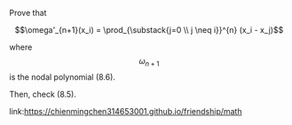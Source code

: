 Prove that  

$$\omega'_{n+1}(x_i) = \prod_{\substack{j=0 \\ j \neq i}}^{n} (x_i - x_j)$$  

where $$\omega_{n+1}$$ is the nodal polynomial (8.6).

Then, check (8.5).

link:https://chienmingchen314653001.github.io/friendship/math
